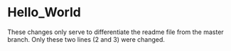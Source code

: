 # Hello_World
These changes only serve to differentiate the readme file from the master branch.
Only these two lines (2 and 3) were changed.
